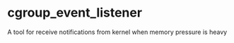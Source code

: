 # cgroup_event_listener

A tool for receive notifications from kernel when memory pressure is heavy
